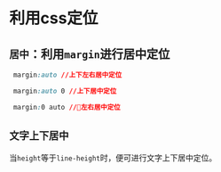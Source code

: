 # 利用css定位
## ```居中```：利用```margin```进行居中定位
```css
 margin:auto //上下左右居中定位
 ```
```css
 margin:auto 0 //上下居中定位
 ```
```css
 margin:0 auto //左右居中定位
 ```

## ```文字上下居中```

当```height```等于```line-height```时，便可进行文字上下居中定位。

